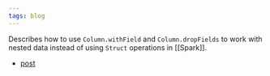 ```yaml
---
tags: blog
---
```


Describes how to use `Column.withField` and `Column.dropFields` to work with nested data instead of using `Struct` operations in [[Spark]].

- [post](https://medium.com/@fqaiser94/manipulating-nested-data-just-got-easier-in-apache-spark-3-1-1-f88bc9003827)
